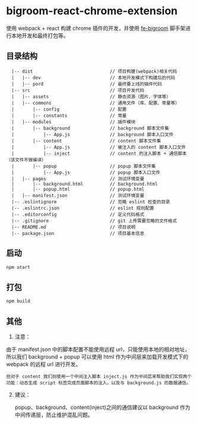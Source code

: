 # bigroom-react-chrome-extension
使用 webpack + react 构建 chrome 插件的开发，并使用 [fe-bigroom](https://github.com/fe-bigroom/bigroom-cli) 脚手架进行本地开发和最终打包等。

## 目录结构
```
  |-- dist                             // 项目构建(webpack)相关代码
  |   |-- dev                          // 本地开发模式下构建后的代码
  |   |-- pord                         // 最终要上线的插件代码
  |-- src                              // 项目开发代码
  |   |-- assets                       // 静态资源（图片、字体等）
  |   |-- commons                      // 通用文件（库、配置、常量等）
  |       |-- config                   // 配置
  |       |-- constants                // 常量
  |   |-- modules                      // 插件模块
  |       |-- background               // background 脚本文件集
  |           |-- App.js               // background 脚本入口文件
  |       |-- content                  // content 脚本文件集
  |           |-- App.js               // 被注入的 content 脚本入口文件
  |           |-- inject               // content 的注入脚本 + 通信脚本（该文件不做编译）
  |       |-- popup                    // popup 脚本文件集
  |           |-- App.js               // popup 脚本入口文件
  |   |-- pages                        // 测试环境变量
  |       |-- background.html          // background.html
  |       |-- popup.html               // popup.html
  |   |-- manifest.json                // 测试环境变量
  |-- .eslintignore                    // 忽略 eslint 检查的目录
  |-- .eslintrc.json                   // eslint 规则配置
  |-- .editorconfig                    // 定义代码格式
  |-- .gitignore                       // git 上传需要忽略的文件格式
  |-- README.md                        // 项目说明
  |-- package.json                     // 项目基本信息
```

## 启动
```bash
npm start
```

## 打包
```bash
npm build
```

## 其他

1. 注意：

  由于 manifest.json 中的脚本配置不能使用远程 url，只能使用本地的相对地址，所以我们 background + popup 可以使用 html 作为中间层来加载开发模式下的 webpack 的远程 url 进行开发。

	但对于 content 我们则使用一个中间注入脚本 inject.js 作为中间层来帮助我们实现两个功能：动态生成 script 标签完成页面脚本的注入，以及与 background.js 的数据通信。

2. 建议：

	popup、background、content(inject)之间的通信建议以 background 作为中间传递层，防止维护混乱问题。
